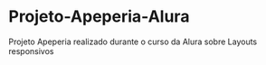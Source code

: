# Projeto-Apeperia-Alura
Projeto Apeperia realizado durante o curso da Alura sobre Layouts responsivos
